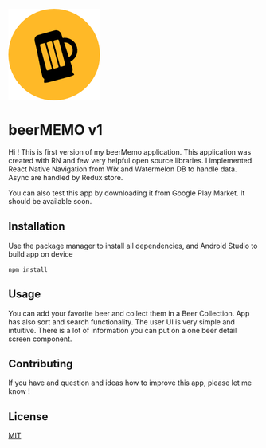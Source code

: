![alt text](https://github.com/kkaplinski/beerMemo/blob/master/src/assets/ic_launcher-web.png)
# beerMEMO v1

Hi ! This is first version of my beerMemo application. This application was created with RN and few very helpful open source libraries.
I implemented React Native Navigation from Wix and Watermelon DB to handle data. Async are handled by Redux store. 

You can also test this app by downloading it from Google Play Market. It should be available soon.

## Installation

Use the package manager to install all dependencies, and Android Studio to build app on device

```
npm install
```
## Usage

You can add your favorite beer and collect them in a Beer Collection. App has also  sort and search functionality. The user UI is very simple and intuitive. There is a lot of information you can put on a one beer detail screen component. 


## Contributing
If you have and question and ideas how to improve this app, please let me know !

## License
[MIT](https://opensource.org/licenses/MIT)
